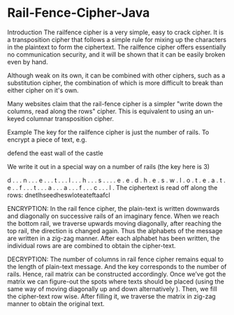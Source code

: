 # Rail-Fence-Cipher-Java
Introduction 
The railfence cipher is a very simple, easy to crack cipher. It is a transposition cipher that follows a simple rule for mixing up the characters in the plaintext to form the ciphertext. The railfence cipher offers essentially no communication security, and it will be shown that it can be easily broken even by hand.

Although weak on its own, it can be combined with other ciphers, such as a substitution cipher, the combination of which is more difficult to break than either cipher on it's own.

Many websites claim that the rail-fence cipher is a simpler "write down the columns, read along the rows" cipher. This is equivalent to using an un-keyed columnar transposition cipher.


Example 
The key for the railfence cipher is just the number of rails. To encrypt a piece of text, e.g.

defend the east wall of the castle

We write it out in a special way on a number of rails (the key here is 3)

d . . . n . . . e . . . t . . . l . . . h . . . s . . .
. e . e . d . h . e . s . w . l . o . t . e . a . t . e
. . f . . . t . . . a . . . a . . . f . . . c . . . l .
The ciphertext is read off along the rows:  dnetlhseedheswloteateftaafcl

ENCRYPTION:
In the rail fence cipher, the plain-text is written downwards and diagonally on successive rails of an imaginary fence.
When we reach the bottom rail, we traverse upwards moving diagonally, after reaching the top rail, the direction is changed again. Thus the alphabets of the message are written in a zig-zag manner.
After each alphabet has been written, the individual rows are are combined to obtain the cipher-text.

DECRYPTION:
The number of columns in rail fence cipher remains equal to the length of plain-text message. And the key corresponds to the number of rails.
Hence, rail matrix can be constructed accordingly. Once we’ve got the matrix we can figure-out the spots where texts should be placed (using the same way of moving diagonally up and down alternatively ).
Then, we fill the cipher-text row wise. After filling it, we traverse the matrix in zig-zag manner to obtain the original text.
